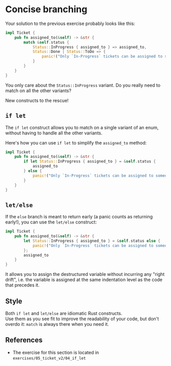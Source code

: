 # Concise branching

Your solution to the previous exercise probably looks like this:

```rust
impl Ticket {
    pub fn assigned_to(&self) -> &str {
        match &self.status {
            Status::InProgress { assigned_to } => assigned_to,
            Status::Done | Status::ToDo => {
                panic!("Only `In-Progress` tickets can be assigned to someone"),
            }
        }
    }
}
```

You only care about the `Status::InProgress` variant. 
Do you really need to match on all the other variants?

New constructs to the rescue!

## `if let`

The `if let` construct allows you to match on a single variant of an enum, 
without having to handle all the other variants.

Here's how you can use `if let` to simplify the `assigned_to` method:

```rust
impl Ticket {
    pub fn assigned_to(&self) -> &str {
        if let Status::InProgress { assigned_to } = &self.status {
            assigned_to
        } else {
            panic!("Only `In-Progress` tickets can be assigned to someone");
        }
    }
}
```

## `let/else`

If the `else` branch is meant to return early (a panic counts as returning early!),
you can use the `let/else` construct:

```rust
impl Ticket {
    pub fn assigned_to(&self) -> &str {
        let Status::InProgress { assigned_to } = &self.status else {
            panic!("Only `In-Progress` tickets can be assigned to someone");
        };
        assigned_to
    }
}
```

It allows you to assign the destructured variable without incurring
any "right drift", i.e. the variable is assigned at the same indentation level
as the code that precedes it.

## Style

Both `if let` and `let/else` are idiomatic Rust constructs.  
Use them as you see fit to improve the readability of your code, 
but don't overdo it: `match` is always there when you need it.

## References

- The exercise for this section is located in `exercises/05_ticket_v2/04_if_let`
